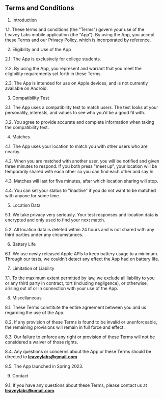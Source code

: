 ## Terms and Conditions

1. Introduction

1.1. These terms and conditions (the "Terms") govern your use of the Leavey Labs mobile application (the "App"). By using the App, you accept these Terms and our Privacy Policy, which is incorporated by reference.

2. Eligibility and Use of the App

2.1. The App is exclusively for college students.

2.2. By using the App, you represent and warrant that you meet the eligibility requirements set forth in these Terms.

2.3. The App is intended for use on Apple devices, and is not currently available on Android.

3. Compatibility Test

3.1. The App uses a compatibility test to match users. The test looks at your personality, interests, and values to see who you’d be a good fit with.

3.2. You agree to provide accurate and complete information when taking the compatibility test.

4. Matches

4.1. The App uses your location to match you with other users who are nearby.

4.2. When you are matched with another user, you will be notified and given three minutes to respond. If you both press "meet up", your location will be temporarily shared with each other so you can find each other and say hi.

4.3. Matches will last for five minutes, after which location sharing will stop.

4.4. You can set your status to "inactive" if you do not want to be matched with anyone for some time.

5. Location Data

5.1. We take privacy very seriously. Your test responses and location data is encrypted and only used to find your next match.

5.2. All location data is deleted within 24 hours and is not shared with any third parties under any circumstances.

6. Battery Life

6.1. We use newly released Apple APIs to keep battery usage to a minimum. Through our tests, we couldn’t detect any effect the App had on battery life.

7. Limitation of Liability

7.1. To the maximum extent permitted by law, we exclude all liability to you or any third party in contract, tort (including negligence), or otherwise, arising out of or in connection with your use of the App.

8. Miscellaneous

8.1. These Terms constitute the entire agreement between you and us regarding the use of the App.

8.2. If any provision of these Terms is found to be invalid or unenforceable, the remaining provisions will remain in full force and effect.

8.3. Our failure to enforce any right or provision of these Terms will not be considered a waiver of those rights.

8.4. Any questions or concerns about the App or these Terms should be directed to **[leaveylabs@gmail.com](mailto:leaveylabs@gmail.com)**

8.5. The App launched in Spring 2023.

9. Contact

9.1. If you have any questions about these Terms, please contact us at **[leaveylabs@gmail.com](mailto:leaveylabs@gmail.com)**.